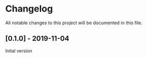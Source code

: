 # Changelog
All notable changes to this project will be documented in this file.

## [0.1.0] - 2019-11-04

Inital version